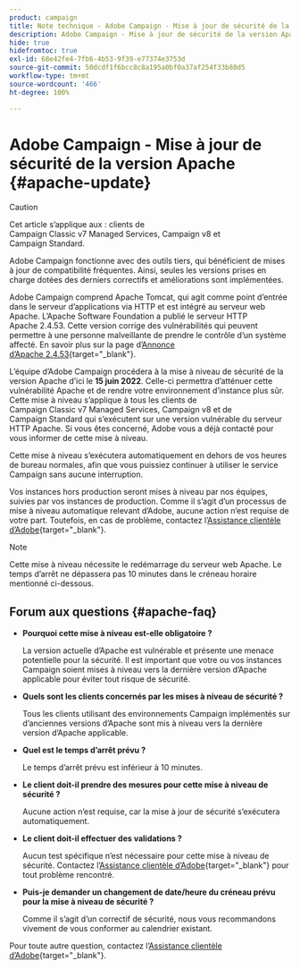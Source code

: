 ```yaml
---
product: campaign
title: Note technique - Adobe Campaign - Mise à jour de sécurité de la version Apache
description: Adobe Campaign - Mise à jour de sécurité de la version Apache
hide: true
hidefromtoc: true
exl-id: 68e42fe4-7fb6-4b53-9f39-e77374e3753d
source-git-commit: 50dcdf1f6bcc8c8a195a0bf0a37af254f33b80d5
workflow-type: tm+mt
source-wordcount: '466'
ht-degree: 100%

---
```


# Adobe Campaign - Mise à jour de sécurité de la version Apache {#apache-update}

>[!CAUTION]
>Cet article s’applique aux : clients de Campaign Classic v7 Managed Services, Campaign v8 et Campaign Standard.

Adobe Campaign fonctionne avec des outils tiers, qui bénéficient de mises à jour de compatibilité fréquentes. Ainsi, seules les versions prises en charge dotées des derniers correctifs et améliorations sont implémentées.

Adobe Campaign comprend Apache Tomcat, qui agit comme point d’entrée dans le serveur d’applications via HTTP et est intégré au serveur web Apache. L’Apache Software Foundation a publié le serveur HTTP Apache 2.4.53. Cette version corrige des vulnérabilités qui peuvent permettre à une personne malveillante de prendre le contrôle d’un système affecté. En savoir plus sur la page d’[Annonce d’Apache 2.4.53](https://downloads.apache.org/httpd/Announcement2.4.html){target="_blank"}.

L’équipe d’Adobe Campaign procédera à la mise à niveau de sécurité de la version Apache d’ici le **15 juin 2022**. Celle-ci permettra d’atténuer cette vulnérabilité Apache et de rendre votre environnement d’instance plus sûr. Cette mise à niveau s’applique à tous les clients de Campaign Classic v7 Managed Services, Campaign v8 et de Campaign Standard qui s’exécutent sur une version vulnérable du serveur HTTP Apache. Si vous êtes concerné, Adobe vous a déjà contacté pour vous informer de cette mise à niveau.

Cette mise à niveau s’exécutera automatiquement en dehors de vos heures de bureau normales, afin que vous puissiez continuer à utiliser le service Campaign sans aucune interruption.

Vos instances hors production seront mises à niveau par nos équipes, suivies par vos instances de production. Comme il s’agit d’un processus de mise à niveau automatique relevant d’Adobe, aucune action n’est requise de votre part. Toutefois, en cas de problème, contactez l’[Assistance clientèle d’Adobe](https://experienceleague.adobe.com/fr?support-solution=Campaign&amp;lang=fr#support){target="_blank"}.


>[!NOTE]
>Cette mise à niveau nécessite le redémarrage du serveur web Apache. Le temps d’arrêt ne dépassera pas 10 minutes dans le créneau horaire mentionné ci-dessous.
> 

## Forum aux questions {#apache-faq}

* **Pourquoi cette mise à niveau est-elle obligatoire ?**

  La version actuelle d’Apache est vulnérable et présente une menace potentielle pour la sécurité. Il est important que votre ou vos instances Campaign soient mises à niveau vers la dernière version d’Apache applicable pour éviter tout risque de sécurité.


* **Quels sont les clients concernés par les mises à niveau de sécurité ?**

  Tous les clients utilisant des environnements Campaign implémentés sur d’anciennes versions d’Apache sont mis à niveau vers la dernière version d’Apache applicable.

* **Quel est le temps d’arrêt prévu ?**

  Le temps d’arrêt prévu est inférieur à 10 minutes.

* **Le client doit-il prendre des mesures pour cette mise à niveau de sécurité ?**

  Aucune action n’est requise, car la mise à jour de sécurité s’exécutera automatiquement.

* **Le client doit-il effectuer des validations ?**

  Aucun test spécifique n’est nécessaire pour cette mise à niveau de sécurité. Contactez l’[Assistance clientèle d’Adobe](https://experienceleague.adobe.com/fr?support-solution=Campaign#support){target="_blank"} pour tout problème rencontré.


* **Puis-je demander un changement de date/heure du créneau prévu pour la mise à niveau de sécurité ?**

  Comme il s’agit d’un correctif de sécurité, nous vous recommandons vivement de vous conformer au calendrier existant.


Pour toute autre question, contactez l’[Assistance clientèle d’Adobe](https://experienceleague.adobe.com/fr?support-solution=Campaign&amp;lang=fr#support){target="_blank"}.
